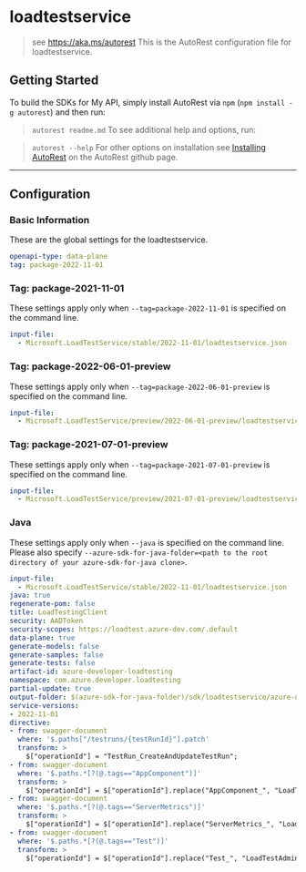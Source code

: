 # loadtestservice

> see https://aka.ms/autorest
This is the AutoRest configuration file for loadtestservice.

## Getting Started

To build the SDKs for My API, simply install AutoRest via `npm` (`npm install -g autorest`) and then run:

> `autorest readme.md`
To see additional help and options, run:

> `autorest --help`
For other options on installation see [Installing AutoRest](https://aka.ms/autorest/install) on the AutoRest github page.

---

## Configuration

### Basic Information

These are the global settings for the loadtestservice.

```yaml
openapi-type: data-plane
tag: package-2022-11-01
```

### Tag: package-2021-11-01

These settings apply only when `--tag=package-2022-11-01` is specified on the command line.

```yaml $(tag) == 'package-2022-11-01'
input-file:
  - Microsoft.LoadTestService/stable/2022-11-01/loadtestservice.json
```

### Tag: package-2022-06-01-preview

These settings apply only when `--tag=package-2022-06-01-preview` is specified on the command line.

```yaml $(tag) == 'package-2022-06-01-preview'
input-file:
  - Microsoft.LoadTestService/preview/2022-06-01-preview/loadtestservice.json
```

### Tag: package-2021-07-01-preview

These settings apply only when `--tag=package-2021-07-01-preview` is specified on the command line.

```yaml $(tag) == 'package-2021-07-01-preview'
input-file:
  - Microsoft.LoadTestService/preview/2021-07-01-preview/loadtestservice.json
```



### Java

These settings apply only when `--java` is specified on the command line.
Please also specify `--azure-sdk-for-java-folder=<path to the root directory of your azure-sdk-for-java clone>`.

```yaml $(java)
input-file:
  - Microsoft.LoadTestService/stable/2022-11-01/loadtestservice.json
java: true
regenerate-pom: false
title: LoadTestingClient
security: AADToken
security-scopes: https://loadtest.azure-dev.com/.default
data-plane: true
generate-models: false
generate-samples: false
generate-tests: false
artifact-id: azure-developer-loadtesting
namespace: com.azure.developer.loadtesting
partial-update: true
output-folder: $(azure-sdk-for-java-folder)/sdk/loadtestservice/azure-developer-loadtesting
service-versions:
- 2022-11-01
directive:
- from: swagger-document
  where: '$.paths["/testruns/{testRunId}"].patch'
  transform: >
    $["operationId"] = "TestRun_CreateAndUpdateTestRun";
- from: swagger-document
  where: '$.paths.*[?(@.tags=="AppComponent")]'
  transform: >
    $["operationId"] = $["operationId"].replace("AppComponent_", "LoadTestAdministration_");
- from: swagger-document
  where: '$.paths.*[?(@.tags=="ServerMetrics")]'
  transform: >
    $["operationId"] = $["operationId"].replace("ServerMetrics_", "LoadTestAdministration_");
- from: swagger-document
  where: '$.paths.*[?(@.tags=="Test")]'
  transform: >
    $["operationId"] = $["operationId"].replace("Test_", "LoadTestAdministration_");
```